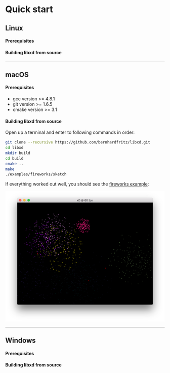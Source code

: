 # Quick start

## Linux

#### Prerequisites

#### Building libxd from source

---

## macOS

#### Prerequisites

* gcc version >= 4.8.1
* git version >= 1.6.5
* cmake version >= 3.1

#### Building libxd from source

Open up a terminal and enter to following commands in order:

```bash
git clone --recursive https://github.com/bernhardfritz/libxd.git
cd libxd
mkdir build
cd build
cmake ..
make
./examples/fireworks/sketch
```

If everything worked out well, you should see the [fireworks example](examples/fireworks.md):

![screenshot001](_media/screenshots/screenshot001.png)

---

## Windows

#### Prerequisites

#### Building libxd from source